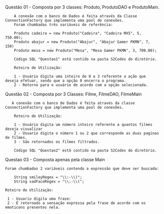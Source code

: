 
Questão 01 - Composta por 3 classes: Produto, ProdutoDAO e ProdutoMain.
 		
 		A conexão com o banco de Dados é feita através da Classe ConnectionFactory que implementa uma pool de conexões.
 		Foram chumbadas três variáveis de referência:
 		
        Produto cadeira = new Produto("Cadeira", "Cadeira MX5", 5, 750.00);
        Produto abajur = new Produto("Abajur", "Abajur Gamer PKMN", 7, 150)
        Produto mesa = new Produto("Mesa", "Mesa Gamer PKMN", 3, 700.00);
   		
   		Código SQL "Questao1" está contido na pasta S2Codes do diretório.
   		
   		Roteiro de Utilização:

   		1 - Usuário digita uma inteiro de 0 a 3 referente a ação que deseja efetuar, sendo que a opção 0 encerra o programa.
   		2 - Retorno para o usuário de acordo com a opção selecionada.


Questão 02 - Composta por 3 Classes: Filme, FilmeDAO, FilmeMain  
       

       A conexão com o banco de Dados é feita através da classe ConnectionFactory que implementa uma pool de conexões.

   		Roteiro de Utilização:

   		1 - Usuário digita um número inteiro referente a quantos filmes deseja visualizar
   		2 - Usuario digita o número 1 ou 2 que corresponde as duas paginas de filmes.
   		3 - São retornados os filmes filtrados.

   		Código SQL "Questao2" está contido na pasta S2Codes do diretório.


Questao 03 - Composta apenas pela classe Main

	Foram chumbadas 2 variáveis contendo a expressão que deve ser buscada:
		
		String smileyRegex = "\\:-\\)";
    	String sadFaceRegex = "\\:-\\(";

	Roteiro de Utilização:
	 
	 1 - Usuario digita uma frase:
	 2 - É retornado a sensação expressa pela frase de acordo com os emoticons presentes nela.

